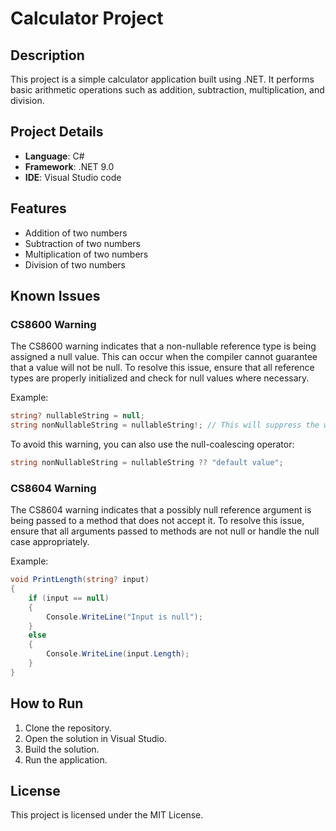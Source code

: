 # Calculator Project

## Description

This project is a simple calculator application built using .NET. It performs basic arithmetic operations such as addition, subtraction, multiplication, and division.

## Project Details

- **Language**: C#
- **Framework**: .NET 9.0
- **IDE**: Visual Studio code 

## Features

- Addition of two numbers
- Subtraction of two numbers
- Multiplication of two numbers
- Division of two numbers

## Known Issues

### CS8600 Warning

The CS8600 warning indicates that a non-nullable reference type is being assigned a null value. This can occur when the compiler cannot guarantee that a value will not be null. To resolve this issue, ensure that all reference types are properly initialized and check for null values where necessary.

Example:
```csharp
string? nullableString = null;
string nonNullableString = nullableString!; // This will suppress the warning, but use with caution
```

To avoid this warning, you can also use the null-coalescing operator:
```csharp
string nonNullableString = nullableString ?? "default value";
```

### CS8604 Warning

The CS8604 warning indicates that a possibly null reference argument is being passed to a method that does not accept it. To resolve this issue, ensure that all arguments passed to methods are not null or handle the null case appropriately.

Example:
```csharp
void PrintLength(string? input)
{
	if (input == null)
	{
		Console.WriteLine("Input is null");
	}
	else
	{
		Console.WriteLine(input.Length);
	}
}
```


## How to Run

1. Clone the repository.
2. Open the solution in Visual Studio.
3. Build the solution.
4. Run the application.

## License

This project is licensed under the MIT License.
